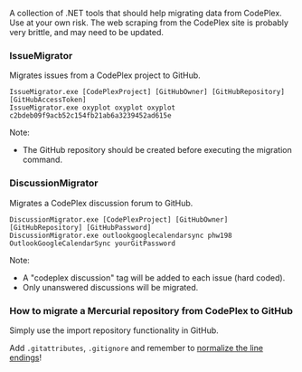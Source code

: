 A collection of .NET tools that should help migrating data from CodePlex.
Use at your own risk. The web scraping from the CodePlex site is probably very brittle, and may need to be updated.

### IssueMigrator

Migrates issues from a CodePlex project to GitHub.

```
IssueMigrator.exe [CodePlexProject] [GitHubOwner] [GitHubRepository] [GitHubAccessToken]
IssueMigrator.exe oxyplot oxyplot oxyplot c2bdeb09f9acb52c154fb21ab6a3239452ad615e
```

Note:
- The GitHub repository should be created before executing the migration command.

### DiscussionMigrator

Migrates a CodePlex discussion forum to GitHub. 

```
DiscussionMigrator.exe [CodePlexProject] [GitHubOwner] [GitHubRepository] [GitHubPassword]
DiscussionMigrator.exe outlookgooglecalendarsync phw198 OutlookGoogleCalendarSync yourGitPassword
```

Note: 
- A "codeplex discussion" tag will be added to each issue (hard coded).
- Only unanswered discussions will be migrated.

### How to migrate a Mercurial repository from CodePlex to GitHub

Simply use the import repository functionality in GitHub.

Add `.gitattributes`, `.gitignore` and remember to [normalize the line endings](https://help.github.com/articles/dealing-with-line-endings)!
